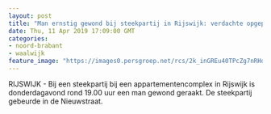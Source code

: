 ```yaml
---
layout: post
title: "Man ernstig gewond bij steekpartij in Rijswijk: verdachte opgepakt"
date: Thu, 11 Apr 2019 17:09:00 GMT
categories: 
- noord-brabant 
- waalwijk 
feature_image: "https://images0.persgroep.net/rcs/2k_inGREu40TPcZg7nRHquOd67w/diocontent/145333431/_fitwidth/400/?appId=21791a8992982cd8da851550a453bd7f&quality=0.7"
---
```


RIJSWIJK - Bij een steekpartij bij een appartementencomplex in Rijswijk is donderdagavond rond 19.00 uur een man gewond geraakt. De steekpartij gebeurde in de Nieuwstraat.

